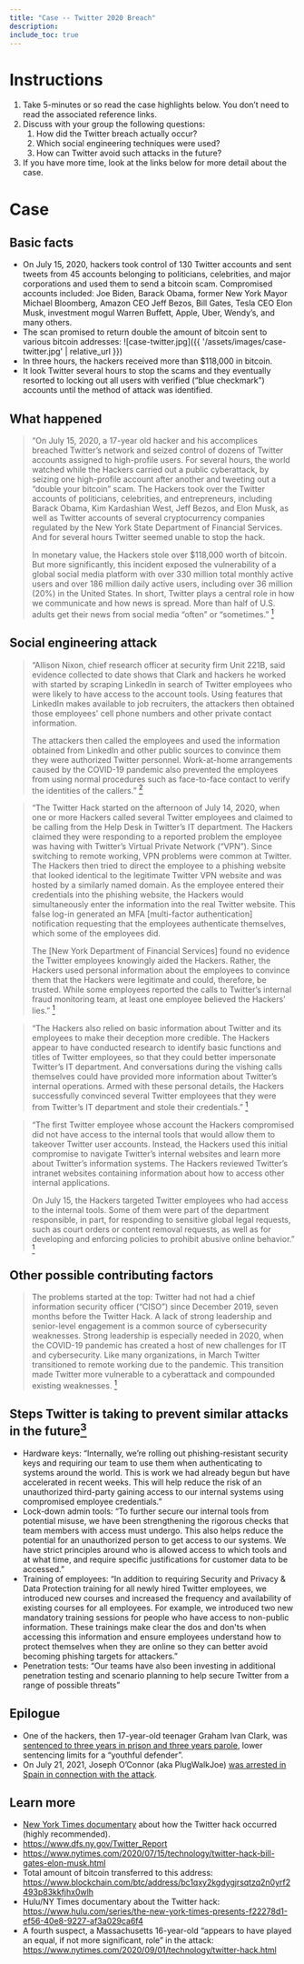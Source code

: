 ```yaml
---
title: "Case -- Twitter 2020 Breach"
description:
include_toc: true
---
```


# Instructions

1.	Take 5-minutes or so read the case highlights below. You don’t need to read the associated reference links.
2.	Discuss with your group the following questions:
    1.	How did the Twitter breach actually occur?
    1.	Which social engineering techniques were used?
    1.	How can Twitter avoid such attacks in the future?
3.	If you have more time, look at the links below for more detail about the case.

# Case

## Basic facts

*	On July 15, 2020, hackers took control of 130 Twitter accounts and sent tweets from 45
  accounts belonging to politicians, celebrities, and major corporations and used them to send a bitcoin scam. Compromised accounts included: Joe Biden, Barack Obama, former New York Mayor Michael Bloomberg, Amazon CEO Jeff Bezos, Bill Gates, Tesla CEO Elon Musk, investment mogul Warren Buffett, Apple, Uber, Wendy’s, and many others.
*	The scan promised to return double the amount of bitcoin sent to various bitcoin
  addresses:
  ![case-twitter.jpg]({{ '/assets/images/case-twitter.jpg' | relative_url }})
*	In three hours, the hackers received more than $118,000 in bitcoin.
*	It look Twitter several hours to stop the scams and they eventually resorted to
  locking out all users with verified (“blue checkmark”) accounts until the method of attack was identified.

## What happened

> “On July 15, 2020, a 17-year old hacker and his accomplices breached Twitter’s network and seized control of dozens of Twitter accounts assigned to high-profile users. For several hours, the world watched while the Hackers carried out a public cyberattack, by seizing one high-profile account after another and tweeting out a “double your bitcoin” scam. The Hackers took over the Twitter accounts of politicians, celebrities, and entrepreneurs, including Barack Obama, Kim Kardashian West, Jeff Bezos, and Elon Musk, as well as Twitter accounts of several cryptocurrency companies regulated by the New York State Department of Financial Services. And for several hours Twitter seemed unable to stop the hack.
>
> In monetary value, the Hackers stole over $118,000 worth of bitcoin. But more significantly, this incident exposed the vulnerability of a global social media platform with over 330 million total monthly active users and over 186 million daily active users, including over 36 million (20%) in the United States. In short, Twitter plays a central role in how we communicate and how news is spread. More than half of U.S. adults get their news from social media “often” or “sometimes.”
[<sup>1</sup>][1]

## Social engineering attack

> “Allison Nixon, chief research officer at security firm Unit 221B, said evidence collected to date shows that Clark and hackers he worked with started by scraping LinkedIn in search of Twitter employees who were likely to have access to the account tools. Using features that LinkedIn makes available to job recruiters, the attackers then obtained those employees' cell phone numbers and other private contact information.
>
>The attackers then called the employees and used the information obtained from LinkedIn and other public sources to convince them they were authorized Twitter personnel. Work-at-home arrangements caused by the COVID-19 pandemic also prevented the employees from using normal procedures such as face-to-face contact to verify the identities of the callers.”
[<sup>2</sup>][2]

>“The Twitter Hack started on the afternoon of July 14, 2020, when one or more Hackers called several Twitter employees and claimed to be calling from the Help Desk in Twitter’s IT department. The Hackers claimed they were responding to a reported problem the employee was having with Twitter’s Virtual Private Network (“VPN”). Since switching to remote working, VPN problems were common at Twitter. The Hackers then tried to direct the employee to a phishing website that looked identical to the legitimate Twitter VPN website and was hosted by a similarly named domain. As the employee entered their credentials into the phishing website, the Hackers would simultaneously enter the information into the real Twitter website. This false log-in generated an MFA [multi-factor authentication] notification requesting that the employees authenticate themselves, which some of the employees did.
>
>The [New York Department of Financial Services] found no evidence the Twitter employees knowingly aided the Hackers. Rather, the Hackers used personal information about the employees to convince them that the Hackers were legitimate and could, therefore, be trusted. While some employees reported the calls to Twitter’s internal fraud monitoring team, at least one employee believed the Hackers’ lies.”
[<sup>1</sup>][1]

>“The Hackers also relied on basic information about Twitter and its employees to make their deception more credible. The Hackers appear to have conducted research to identify basic functions and titles of Twitter employees, so that they could better impersonate Twitter’s IT department. And conversations during the vishing calls themselves could have provided more information about Twitter’s internal operations. Armed with these personal details, the Hackers successfully convinced several Twitter employees that they were from Twitter’s IT department and stole their credentials.”
[<sup>1</sup>][1]

>“The first Twitter employee whose account the Hackers compromised did not have access to the internal tools that would allow them to takeover Twitter user accounts. Instead, the Hackers used this initial compromise to navigate Twitter’s internal websites and learn more about Twitter’s information systems. The Hackers reviewed Twitter’s intranet websites containing information about how to access other internal applications.
>
>On July 15, the Hackers targeted Twitter employees who had access to the internal tools. Some of them were part of the department responsible, in part, for responding to sensitive global legal requests, such as court orders or content removal requests, as well as for developing and enforcing policies to prohibit abusive online behavior.”
[<sup>1</sup>][1]

## Other possible contributing factors

>The problems started at the top: Twitter had not had a chief information security officer (“CISO”) since December 2019, seven months before the Twitter Hack. A lack of strong leadership and senior-level engagement is a common source of cybersecurity weaknesses. Strong leadership is especially needed in 2020, when the COVID-19 pandemic has created a host of new challenges for IT and cybersecurity. Like many organizations, in March Twitter transitioned to remote working due to the pandemic. This transition made Twitter more vulnerable to a cyberattack and compounded existing weaknesses.
[<sup>1</sup>][1]

## Steps Twitter is taking to prevent similar attacks in the future[<sup>3</sup>][3]

*	Hardware keys: “Internally, we’re rolling out phishing-resistant security keys and requiring our team to use them when authenticating to systems around the world. This is work we had already begun but have accelerated in recent weeks. This will help reduce the risk of an unauthorized third-party gaining access to our internal systems using compromised employee credentials.”
*	Lock-down admin tools: “To further secure our internal tools from potential misuse, we have been strengthening the rigorous checks that team members with access must undergo. This also helps reduce the potential for an unauthorized person to get access to our systems. We have strict principles around who is allowed access to which tools and at what time, and require specific justifications for customer data to be accessed.”
*	Training of employees: “In addition to requiring Security and Privacy & Data Protection training for all newly hired Twitter employees, we introduced new courses and increased the frequency and availability of existing courses for all employees. For example, we introduced two new mandatory training sessions for people who have access to non-public information. These trainings make clear the dos and don'ts when accessing this information and ensure employees understand how to protect
  themselves when they are online so they can better avoid becoming phishing targets for attackers.”
*	Penetration tests: “Our teams have also been investing in additional penetration testing and scenario planning to help secure Twitter from a range of possible threats”

## Epilogue

*	One of the hackers, then 17-year-old teenager Graham Ivan Clark, was [sentenced to three years in prison and three years parole](https://www.tampabay.com/news/crime/2021/03/16/tampa-twitter-hacker-agrees-to-three-years-in-prison-in-plea-deal/), lower sentencing limits for a “youthful defender”.
* On July 21, 2021, Joseph O’Connor (aka PlugWalkJoe) [was arrested in Spain in connection with the attack](https://www.nytimes.com/2021/07/21/technology/twitter-tiktok-snapchat-hacks.html).

  

## Learn more

* [New York Times documentary](https://www.nytimes.com/video/NYT-Presents/100000007692848/the-teenager-who-hacked-twitter.html) about how the Twitter hack occurred (highly recommended).
*	<https://www.dfs.ny.gov/Twitter_Report>
*	<https://www.nytimes.com/2020/07/15/technology/twitter-hack-bill-gates-elon-musk.html>
*	Total amount of bitcoin transferred to this address: <https://www.blockchain.com/btc/address/bc1qxy2kgdygjrsqtzq2n0yrf2493p83kkfjhx0wlh>
*	Hulu/NY Times documentary about the Twitter hack: <https://www.hulu.com/series/the-new-york-times-presents-f22278d1-ef56-40e8-9227-af3a029ca6f4>
*	A fourth suspect, a Massachusetts 16-year-old “appears to have played an equal, if not more significant, role” in the attack: <https://www.nytimes.com/2020/09/01/technology/twitter-hack.html>

[1]: https://www.dfs.ny.gov/Twitter_Report "Twitter Report, accessed 10/27/2020"
[2]: https://arstechnica.com/tech-policy/2020/07/florida-teen-arrested-charged-with-being-mastermind-of-twitter-hack/
[3]: https://blog.twitter.com/en_us/topics/company/2020/our-continued-work-to-keep-twitter-secure.html
